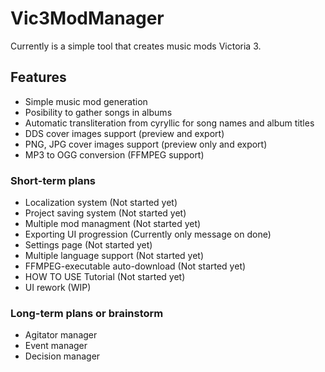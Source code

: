 # Vic3ModManager

Currently is a simple tool that creates music mods Victoria 3.

## Features
* Simple music mod generation
* Posibility to gather songs in albums
* Automatic transliteration from cyryllic for song names and album titles
* DDS cover images support (preview and export)
* PNG, JPG cover images support (preview only and export)
* MP3 to OGG conversion (FFMPEG support)

### Short-term plans
* Localization system (Not started yet)
* Project saving system (Not started yet)
* Multiple mod managment (Not started yet)
* Exporting UI progression (Currently only message on done)
* Settings page (Not started yet)
* Multiple language support (Not started yet)
* FFMPEG-executable auto-download (Not started yet)
* HOW TO USE Tutorial (Not started yet)
* UI rework (WIP)

### Long-term plans or brainstorm
* Agitator manager
* Event manager
* Decision manager
